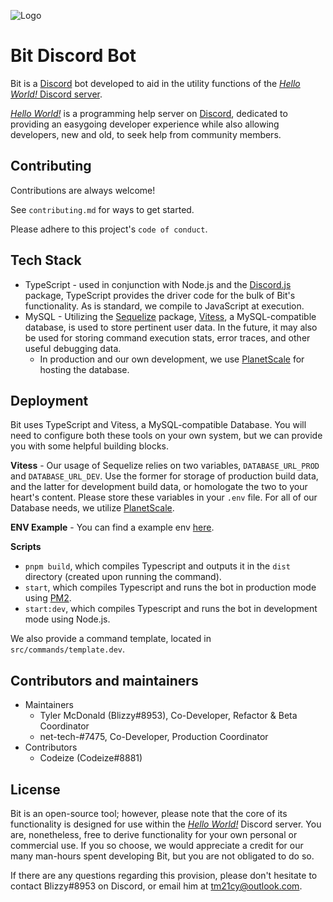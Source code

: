 
![Logo](https://media.discordapp.net/attachments/924775610067325039/1066340438308552814/Bit_Discord_Bot_Banner_High_Res..png)


# Bit Discord Bot
Bit is a [Discord](https://discord.com) bot developed to aid in the utility functions of the [*Hello World!* Discord server](https://discord.com/invite/bACX3A6vkd).

[*Hello World!*](https://discord.com/invite/bACX3A6vkd) is a programming help server on [Discord](https://discord.com), dedicated to providing an easygoing developer experience while also allowing developers, new and old, to seek help from community members.


## Contributing

Contributions are always welcome!

See `contributing.md` for ways to get started.

Please adhere to this project's `code of conduct`.


## Tech Stack

- TypeScript - used in conjunction with Node.js and the [Discord.js](https://discord.js.org/#/) package, TypeScript provides the driver code for the bulk of Bit's functionality. As is standard, we compile to JavaScript at execution.
- MySQL - Utilizing the [Sequelize](https://sequelize.org) package, [Vitess](https://vitess.io), a MySQL-compatible database, is used to store pertinent user data. In the future, it may also be used for storing command execution stats, error traces, and other useful debugging data.
    - In production and our own development, we use [PlanetScale](https://planetscale.com) for hosting the database.

## Deployment

Bit uses TypeScript and Vitess, a MySQL-compatible Database. You will need to configure both these tools on your own system, but we can provide you with some helpful building blocks.

**Vitess** - Our usage of Sequelize relies on two variables, `DATABASE_URL_PROD` and `DATABASE_URL_DEV`. Use the former for storage of production build data, and the latter for development build data, or homologate the two to your heart's content. Please store these variables in your `.env` file. For all of our Database needs, we utilize [PlanetScale](https://planetscale.com).

**ENV Example** - You can find a example env [here](https://github.com/tm21cy/Bit/blob/main/.env.example).

**Scripts**
* `pnpm build`, which compiles Typescript and outputs it in the `dist` directory (created upon running the command).
* `start`, which compiles Typescript and runs the bot in production mode using [PM2]().
* `start:dev`, which compiles Typescript and runs the bot in development mode using Node.js.

We also provide a command template, located in `src/commands/template.dev`.

## Contributors and maintainers

- Maintainers
    - Tyler McDonald (Blizzy#8953), Co-Developer, Refactor & Beta Coordinator
    - net-tech-#7475, Co-Developer, Production Coordinator
- Contributors
    - Codeize (Codeize#8881)


## License

Bit is an open-source tool; however, please note that the core of its functionality is designed for use within the [*Hello World!*](https://discord.com/invite/bACX3A6vkd) Discord server. You are, nonetheless, free to derive functionality for your own personal or commercial use. If you so choose, we would appreciate a credit for our many man-hours spent developing Bit, but you are not obligated to do so.

If there are any questions regarding this provision, please don't hesitate to contact Blizzy#8953 on Discord, or email him at tm21cy@outlook.com.
